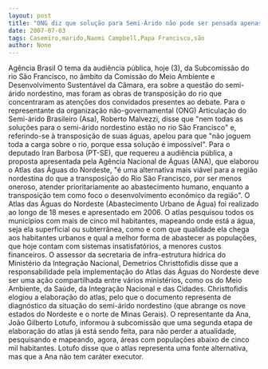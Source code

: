 ```yaml
---
layout: post
title: "ONG diz que solução para Semi-Árido não pode ser pensada apenas a partir de São Francisco "
date: 2007-07-03
tags: Casemiro,marido,Naomi Campbell,Papa Francisco,são
author: None
---
```

Ag&ecirc;ncia Brasil 
O tema da audi&ecirc;ncia p&uacute;blica, hoje (3), da Subcomiss&atilde;o do rio S&atilde;o Francisco, no &acirc;mbito da Comiss&atilde;o do Meio Ambiente e Desenvolvimento Sustent&aacute;vel da C&acirc;mara, era sobre a quest&atilde;o do semi-&aacute;rido nordestino, mas foram as obras de transposi&ccedil;&atilde;o do rio que concentraram as aten&ccedil;&otilde;es dos convidados presentes ao debate.
Para o representante da organiza&ccedil;&atilde;o n&atilde;o-governamental (ONG) Articula&ccedil;&atilde;o do Semi-&aacute;rido Brasileiro (Asa), Roberto Malvezzi, disse que &quot;nem todas as solu&ccedil;&otilde;es para o semi-&aacute;rido nordestino est&atilde;o no rio S&atilde;o Francisco&quot; e, referindo-se &agrave; transposi&ccedil;&atilde;o de suas &aacute;guas, apelou para que &quot;n&atilde;o joguem toda a carga sobre o rio, porque essa solu&ccedil;&atilde;o &eacute; imposs&iacute;vel&quot;.
Para o deputado Iran Barbosa (PT-SE), que requereu a audi&ecirc;ncia p&uacute;blica, a proposta apresentada pela Ag&ecirc;ncia Nacional de &Aacute;guas (ANA), que elaborou o Atlas das &Aacute;guas do Nordeste, &quot;&eacute; uma alternativa mais vi&aacute;vel para a regi&atilde;o nordestina do que a transposi&ccedil;&atilde;o do Rio S&atilde;o Francisco, por ser menos oneroso, atender prioritariamente ao abastecimento humano, enquanto a transposi&ccedil;&atilde;o tem como foco o desenvolvimento econ&ocirc;mico da regi&atilde;o&quot;.
O Atlas das &Aacute;guas do Nordeste (Abastecimento Urbano de &Aacute;gua) foi realizado ao longo de 18 meses e apresentado em 2006. O atlas pesquisou todos os munic&iacute;pios com mais de cinco mil habitantes, mapeando onde est&aacute; a &aacute;gua, seja ela superficial ou subterr&acirc;nea, como e com que qualidade ela chega aos habitantes urbanos e qual a melhor forma de abastecer as popula&ccedil;&otilde;es, que hoje contam com sistemas insatisfat&oacute;rios, a menores custos financeiros.
O assessor da secretaria de infra-estrutura h&iacute;drica do Minist&eacute;rio da Integra&ccedil;&atilde;o Nacional, Demetrios Christtofidis disse que a responsabilidade pela implementa&ccedil;&atilde;o do Atlas das &Aacute;guas do Nordeste deve ser uma a&ccedil;&atilde;o compartilhada entre v&aacute;rios minist&eacute;rios, como os do Meio Ambiente, da Sa&uacute;de, da Integra&ccedil;&atilde;o Nacional e das Cidades. Christtofidis elogiou a elabora&ccedil;&atilde;o do atlas, pelo que o documento representa de diagn&oacute;stico da situa&ccedil;&atilde;o do semi-&aacute;rido nordestino (que abrange os nove estados do Nordeste e o norte de Minas Gerais).
O representante da Ana, Jo&atilde;o Gilberto Lotufo, informou &agrave; subcomiss&atilde;o que uma segunda etapa de elabora&ccedil;&atilde;o do atlas j&aacute; est&aacute; sendo feita, para n&atilde;o perder a atualidade, pesquisando e mapeando, agora, &aacute;reas com popula&ccedil;&otilde;es abaixo de cinco mil habitantes. Lotufo disse que o atlas representa uma fonte alternativa, mas que a Ana n&atilde;o tem car&aacute;ter executor.  
